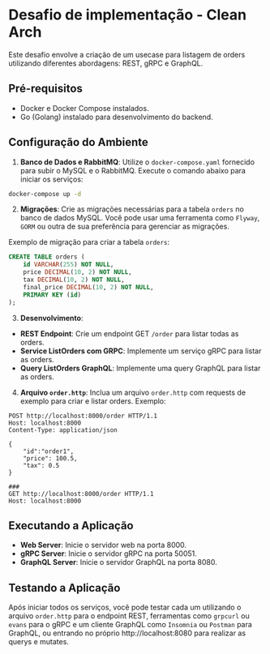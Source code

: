 # Desafio de implementação - Clean Arch

Este desafio envolve a criação de um usecase para listagem de orders utilizando diferentes abordagens: REST, gRPC e GraphQL.

## Pré-requisitos

- Docker e Docker Compose instalados.
- Go (Golang) instalado para desenvolvimento do backend.

## Configuração do Ambiente

1. **Banco de Dados e RabbitMQ**: Utilize o `docker-compose.yaml` fornecido para subir o MySQL e o RabbitMQ. Execute o comando abaixo para iniciar os serviços:

```bash
docker-compose up -d
```

2. **Migrações**: Crie as migrações necessárias para a tabela `orders` no banco de dados MySQL. Você pode usar uma ferramenta como `Flyway`, `GORM` ou outra de sua preferência para gerenciar as migrações.

Exemplo de migração para criar a tabela `orders`:

```sql
CREATE TABLE orders (
    id VARCHAR(255) NOT NULL,
    price DECIMAL(10, 2) NOT NULL,
    tax DECIMAL(10, 2) NOT NULL,
    final_price DECIMAL(10, 2) NOT NULL,
    PRIMARY KEY (id)
);
```

3. **Desenvolvimento**:

- **REST Endpoint**: Crie um endpoint GET `/order` para listar todas as orders.
- **Service ListOrders com GRPC**: Implemente um serviço gRPC para listar as orders.
- **Query ListOrders GraphQL**: Implemente uma query GraphQL para listar as orders.

4. **Arquivo `order.http`**: Inclua um arquivo `order.http` com requests de exemplo para criar e listar orders. Exemplo:

```http
POST http://localhost:8000/order HTTP/1.1
Host: localhost:8000
Content-Type: application/json

{
    "id":"order1",
    "price": 100.5,
    "tax": 0.5
}

###
GET http://localhost:8000/order HTTP/1.1
Host: localhost:8000
```

## Executando a Aplicação

- **Web Server**: Inicie o servidor web na porta 8000.
- **gRPC Server**: Inicie o servidor gRPC na porta 50051.
- **GraphQL Server**: Inicie o servidor GraphQL na porta 8080.

## Testando a Aplicação

Após iniciar todos os serviços, você pode testar cada um utilizando o arquivo `order.http` para o endpoint REST, ferramentas como `grpcurl` ou `evans` para o gRPC e um cliente GraphQL como `Insomnia` ou `Postman` para GraphQL, ou entrando no próprio http://localhost:8080 para realizar as querys e mutates.
